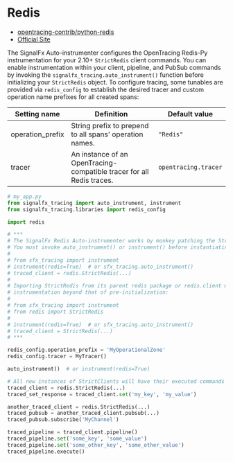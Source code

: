 # Redis

- [opentracing-contrib/python-redis](https://github.com/opentracing-contrib/python-redis)
- [Official Site](https://redis.io/)

The SignalFx Auto-instrumenter configures the OpenTracing Redis-Py instrumentation for your 2.10+ `StrictRedis`
client commands.  You can enable instrumentation within your client, pipeline, and PubSub commands by invoking
the `signalfx_tracing.auto_instrument()` function before initializing your `StrictRedis` object.
To configure tracing, some tunables are provided via `redis_config` to establish the desired tracer and
custom operation name prefixes for all created spans:

| Setting name | Definition | Default value |
| -------------|------------|---------------|
| operation_prefix | String prefix to prepend to all spans' operation names. | `"Redis"` |
| tracer | An instance of an OpenTracing-compatible tracer for all Redis traces. | `opentracing.tracer` |

```python
# my_app.py
from signalfx_tracing import auto_instrument, instrument
from signalfx_tracing.libraries import redis_config 

import redis

# ***
# The SignalFx Redis Auto-instrumenter works by monkey patching the StrictRedis.__init__() method.
# You must invoke auto_instrument() or instrument() before instantiating your client. 
#
# from sfx_tracing import instrument
# instrument(redis=True)  # or sfx_tracing.auto_instrument()
# traced_client = redis.StrictRedis(...)
#
# Importing StrictRedis from its parent redis package or redis.client module objects requires no advanced
# instrumentation beyond that of pre-initialization:
#
# from sfx_tracing import instrument
# from redis import StrictRedis
#
# instrument(redis=True)  # or sfx_tracing.auto_instrument()
# traced_client = StrictRedis(...)
# ***

redis_config.operation_prefix = 'MyOperationalZone'
redis_config.tracer = MyTracer()

auto_instrument()  # or instrument(redis=True)

# All new instances of StrictClients will have their executed commands traced
traced_client = redis.StrictRedis(...)
traced_set_response = traced_client.set('my_key', 'my_value')

another_traced_client = redis.StrictRedis(...)
traced_pubsub = another_traced_client.pubsub(...)
traced_pubsub.subscribe('MyChannel')

traced_pipeline = traced_client.pipeline()
traced_pipeline.set('some_key', 'some_value')
traced_pipeline.set('some_other_key', 'some_other_value')
traced_pipeline.execute()
```
